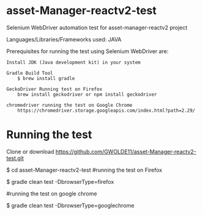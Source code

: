 # asset-Manager-reactv2-test

Selenium WebDriver automation test for asset-manager-reactv2 project

Languages/Libraries/Frameworks used: JAVA

Prerequisites for running the test using Selenium WebDriver are:

    Install JDK (Java development kit) in your system

    Gradle Build Tool
        $ brew install gradle

    GeckoDriver Running test on Firefox
        brew install geckodriver or npm install geckodriver

    chromedriver running the test on Google Chrome
        https://chromedriver.storage.googleapis.com/index.html?path=2.29/

# Running the test

Clone or download  https://github.com/GWOLDE11/asset-Manager-reactv2-test.git

$ cd asset-Manager-reactv2-test
#running the test on Firefox

$ gradle clean test -DbrowserType=firefox

#running the test on google chrome

$ gradle clean test -DbrowserType=googlechrome
